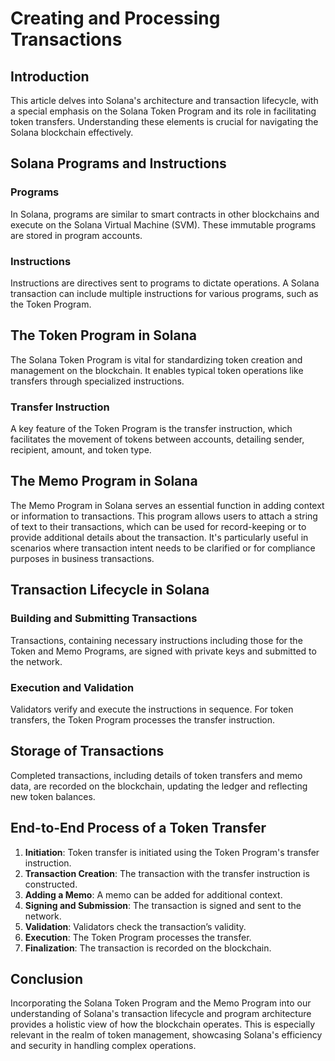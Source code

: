 # Creating and Processing Transactions

## Introduction

This article delves into Solana's architecture and transaction lifecycle, with a special emphasis on the Solana Token Program and its role in facilitating token transfers. Understanding these elements is crucial for navigating the Solana blockchain effectively.

## Solana Programs and Instructions

### Programs

In Solana, programs are similar to smart contracts in other blockchains and execute on the Solana Virtual Machine (SVM). These immutable programs are stored in program accounts.

### Instructions

Instructions are directives sent to programs to dictate operations. A Solana transaction can include multiple instructions for various programs, such as the Token Program.

## The Token Program in Solana

The Solana Token Program is vital for standardizing token creation and management on the blockchain. It enables typical token operations like transfers through specialized instructions.

### Transfer Instruction

A key feature of the Token Program is the transfer instruction, which facilitates the movement of tokens between accounts, detailing sender, recipient, amount, and token type.

## The Memo Program in Solana

The Memo Program in Solana serves an essential function in adding context or information to transactions. This program allows users to attach a string of text to their transactions, which can be used for record-keeping or to provide additional details about the transaction. It's particularly useful in scenarios where transaction intent needs to be clarified or for compliance purposes in business transactions.

## Transaction Lifecycle in Solana

### Building and Submitting Transactions

Transactions, containing necessary instructions including those for the Token and Memo Programs, are signed with private keys and submitted to the network.

### Execution and Validation

Validators verify and execute the instructions in sequence. For token transfers, the Token Program processes the transfer instruction.

## Storage of Transactions

Completed transactions, including details of token transfers and memo data, are recorded on the blockchain, updating the ledger and reflecting new token balances.

## End-to-End Process of a Token Transfer

1. **Initiation**: Token transfer is initiated using the Token Program's transfer instruction.
2. **Transaction Creation**: The transaction with the transfer instruction is constructed.
3. **Adding a Memo**: A memo can be added for additional context.
4. **Signing and Submission**: The transaction is signed and sent to the network.
5. **Validation**: Validators check the transaction’s validity.
6. **Execution**: The Token Program processes the transfer.
7. **Finalization**: The transaction is recorded on the blockchain.

## Conclusion

Incorporating the Solana Token Program and the Memo Program into our understanding of Solana's transaction lifecycle and program architecture provides a holistic view of how the blockchain operates. This is especially relevant in the realm of token management, showcasing Solana's efficiency and security in handling complex operations.
